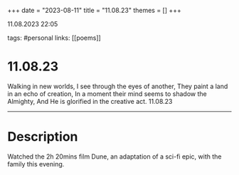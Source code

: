 +++
date = "2023-08-11"
title = "11.08.23"
themes = []
+++

11.08.2023 22:05

tags: #personal
links: [[poems]]

# 11.08.23

Walking in new worlds,
I see through the eyes of another,
They paint a land in an echo of creation,
In a moment their mind seems to shadow the Almighty,
And He is glorified in the creative act.
11.08.23

---

# Description

Watched the 2h 20mins film Dune, an adaptation of a sci-fi epic, with the family this evening.
